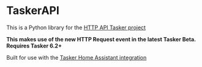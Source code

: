 # TaskerAPI

This is a Python library for the [HTTP API Tasker project](https://taskernet.com)

**This makes use of the new HTTP Request event in the latest Tasker Beta. Requires Tasker 6.2+**

Built for use with the [Tasker Home Assistant integration](https://github.com/lone-faerie/taskerha)
